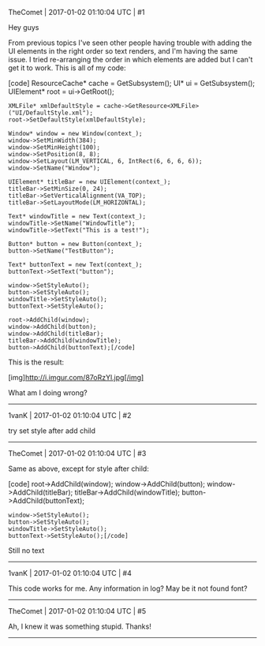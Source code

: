 TheComet | 2017-01-02 01:10:04 UTC | #1

Hey guys

From previous topics I've seen other people having trouble with adding the UI elements in the right order so text renders, and I'm having the same issue. I tried re-arranging the order in which elements are added but I can't get it to work. This is all of my code:

[code]    ResourceCache* cache = GetSubsystem<ResourceCache>();
    UI* ui = GetSubsystem<UI>();
    UIElement* root = ui->GetRoot();

    XMLFile* xmlDefaultStyle = cache->GetResource<XMLFile>("UI/DefaultStyle.xml");
    root->SetDefaultStyle(xmlDefaultStyle);

    Window* window = new Window(context_);
    window->SetMinWidth(384);
    window->SetMinHeight(100);
    window->SetPosition(8, 8);
    window->SetLayout(LM_VERTICAL, 6, IntRect(6, 6, 6, 6));
    window->SetName("Window");

    UIElement* titleBar = new UIElement(context_);
    titleBar->SetMinSize(0, 24);
    titleBar->SetVerticalAlignment(VA_TOP);
    titleBar->SetLayoutMode(LM_HORIZONTAL);

    Text* windowTitle = new Text(context_);
    windowTitle->SetName("WindowTitle");
    windowTitle->SetText("This is a test!");

    Button* button = new Button(context_);
    button->SetName("TestButton");

    Text* buttonText = new Text(context_);
    buttonText->SetText("button");

    window->SetStyleAuto();
    button->SetStyleAuto();
    windowTitle->SetStyleAuto();
    buttonText->SetStyleAuto();

    root->AddChild(window);
    window->AddChild(button);
    window->AddChild(titleBar);
    titleBar->AddChild(windowTitle);
    button->AddChild(buttonText);[/code]

This is the result:

[img]http://i.imgur.com/87oRzYl.jpg[/img]

What am I doing wrong?

-------------------------

1vanK | 2017-01-02 01:10:04 UTC | #2

try set style after add child

-------------------------

TheComet | 2017-01-02 01:10:04 UTC | #3

Same as above, except for style after child:

[code]    root->AddChild(window);
    window->AddChild(button);
    window->AddChild(titleBar);
    titleBar->AddChild(windowTitle);
    button->AddChild(buttonText);

    window->SetStyleAuto();
    button->SetStyleAuto();
    windowTitle->SetStyleAuto();
    buttonText->SetStyleAuto();[/code]

Still no text

-------------------------

1vanK | 2017-01-02 01:10:04 UTC | #4

This code works for me. Any information in log? May be it not found font?

-------------------------

TheComet | 2017-01-02 01:10:04 UTC | #5

Ah, I knew it was something stupid. Thanks!

-------------------------

